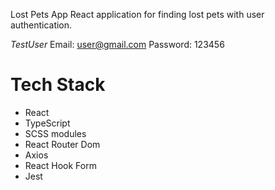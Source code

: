 Lost Pets App
React application for finding lost pets with user authentication.

$Test User$
Email: user@gmail.com
Password: 123456

# Tech Stack
- React
- TypeScript
- SCSS modules
- React Router Dom
- Axios
- React Hook Form
- Jest